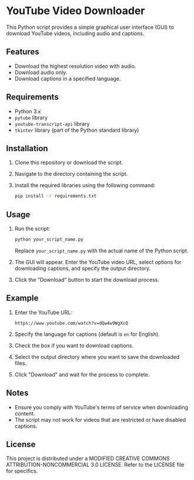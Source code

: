 # YouTube Video Downloader

This Python script provides a simple graphical user interface (GUI) to download YouTube videos, including audio and captions.

## Features

- Download the highest resolution video with audio.
- Download audio only.
- Download captions in a specified language.

## Requirements

- Python 3.x
- `pytube` library
- `youtube-transcript-api` library
- `tkinter` library (part of the Python standard library)

## Installation

1. Clone this repository or download the script.

2. Navigate to the directory containing the script.

3. Install the required libraries using the following command:

    ```sh
    pip install -r requirements.txt
    ```

## Usage

1. Run the script:

    ```sh
    python your_script_name.py
    ```

    Replace `your_script_name.py` with the actual name of the Python script.

2. The GUI will appear. Enter the YouTube video URL, select options for downloading captions, and specify the output directory.

3. Click the "Download" button to start the download process.

## Example

1. Enter the YouTube URL:
    ```
    https://www.youtube.com/watch?v=dQw4w9WgXcQ
    ```

2. Specify the language for captions (default is `en` for English).

3. Check the box if you want to download captions.

4. Select the output directory where you want to save the downloaded files.

5. Click "Download" and wait for the process to complete.

## Notes

- Ensure you comply with YouTube's terms of service when downloading content.
- The script may not work for videos that are restricted or have disabled captions.

## License

This project is distributed under a MODIFIED CREATIVE COMMONS ATTRIBUTION-NONCOMMERCIAL 3.0 LICENSE. Refer to the LICENSE file for specifics.